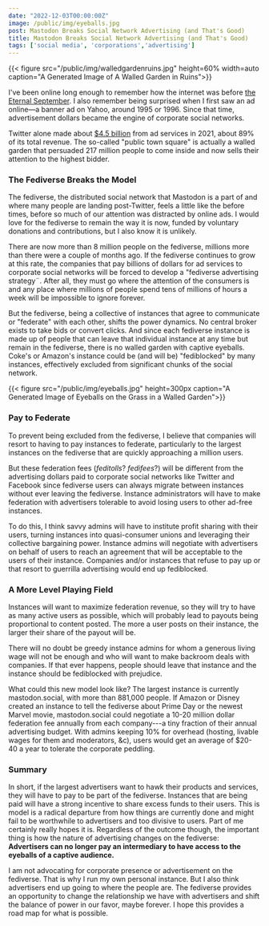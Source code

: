 ```yaml
---
date: "2022-12-03T00:00:00Z"
image: /public/img/eyeballs.jpg
post: Mastodon Breaks Social Network Advertising (and That's Good)
title: Mastodon Breaks Social Network Advertising (and That's Good)
tags: ['social media', 'corporations','advertising']
---
```

{{< figure src="/public/img/walledgardenruins.jpg" height=60% width=auto caption="A Generated Image of A Walled Garden in Ruins">}}

I've been online long enough to remember how the internet was before [the Eternal September](https://en.wikipedia.org/wiki/Eternal_September). I also remember being surprised when I first saw an ad online—a banner ad on Yahoo, around 1995 or 1996. Since that time, advertisement dollars became the engine of corporate social networks.

Twitter alone made about [$4.5 billion](https://d18rn0p25nwr6d.cloudfront.net/CIK-0001418091/947c0c34-ca90-4099-b328-a6062adf110f.pdf) from ad services in 2021, about 89% of its total revenue. The so-called "public town square" is actually a walled garden that persuaded 217 million people to come inside and now sells their attention to the highest bidder.<!--more-->

### The Fediverse Breaks the Model

The fediverse, the distributed social network that Mastodon is a part of and where many people are landing post-Twitter, feels a little like the before times, before so much of our attention was distracted by online ads. I would love for the fediverse to remain the way it is now, funded by voluntary donations and contributions, but I also know it is unlikely.

There are now more than 8 million people on the fediverse, millions more than there were a couple of months ago. If the fediverse continues to grow at this rate, the companies that pay billions of dollars for ad services to corporate social networks will be forced to develop a "fediverse advertising strategy¨. After all, they must go where the attention of the consumers is and any place where millions of people spend tens of millions of hours a week will be impossible to ignore forever.

But the fediverse, being a collective of instances that agree to communicate or "federate" with each other, shifts the power dynamics. No central broker exists to take bids or convert clicks. And since each fediverse instance is made up of people that can leave that individual instance at any time but remain in the fediverse, there is no walled garden with captive eyeballs. Coke's or Amazon's instance could be (and will be) "fediblocked" by many instances, effectively excluded from significant chunks of the social network.

{{< figure src="/public/img/eyeballs.jpg" height=300px caption="A Generated Image of Eyeballs on the Grass in a Walled Garden">}}

### Pay to Federate

To prevent being excluded from the fediverse, I believe that companies will resort to having to pay instances to federate, particularly to the largest instances on the fediverse that are quickly approaching a million users.

But these federation fees (*feditolls*? *fedifees*?) will be different from the advertising dollars paid to corporate social networks like Twitter and Facebook since fediverse users can always migrate between instances without ever leaving the fediverse. Instance administrators will have to make federation with advertisers tolerable to avoid losing users to other ad-free instances.

To do this, I think savvy admins will have to institute profit sharing with their users, turning instances into quasi-consumer unions and leveraging their collective bargaining power. Instance admins will negotiate with advertisers on behalf of users to reach an agreement that will be acceptable to the users of their instance. Companies and/or instances that refuse to pay up or that resort to guerrilla advertising would end up fediblocked.

### A More Level Playing Field

Instances will want to maximize federation revenue, so they will try to have as many active users as possible, which will probably lead to payouts being proportional to content posted. The more a user posts on their instance, the larger their share of the payout will be.

There will no doubt be greedy instance admins for whom a generous living wage will not be enough and who will want to make backroom deals with companies. If that ever happens, people should leave that instance and the instance should be fediblocked with prejudice.

What could this new model look like? The largest instance is currently mastodon.social, with more than 881,000 people. If Amazon or Disney created an instance to tell the fediverse about Prime Day or the newest Marvel movie, mastodon.social could negotiate a 10-20 million dollar federation fee annually from each company---a tiny fraction of their annual advertising budget. With admins keeping 10% for overhead (hosting, livable wages for them and moderators, &c), users would get an average of $20-40 a year to tolerate the corporate peddling.

### Summary

In short, if the largest advertisers want to hawk their products and services, they will have to pay to be part of the fediverse. Instances that are being paid will have a strong incentive to share excess funds to their users. This is model is a radical departure from how things are currently done and might fail to be worthwhile to advertisers and too divisive to users. Part of me certainly really hopes it is. Regardless of the outcome though, the important thing is how the nature of advertising changes on the fediverse: **Advertisers can no longer pay an intermediary to have access to the eyeballs of a captive audience.**

I am not advocating for corporate presence or advertisement on the fediverse. That is why I run my own personal instance. But I also think advertisers end up going to where the people are. The fediverse provides an opportunity to change the relationship we have with advertisers and shift the balance of power in our favor, maybe forever. I hope this provides a road map for what is possible.